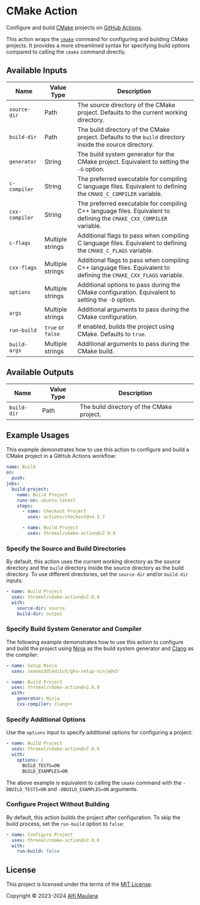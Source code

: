 # CMake Action

Configure and build [CMake](https://cmake.org/) projects on [GitHub Actions](https://github.com/features/actions).

This action wraps the [`cmake`](https://cmake.org/cmake/help/latest/manual/cmake.1.html) command for configuring and building CMake projects. It provides a more streamlined syntax for specifying build options compared to calling the `cmake` command directly.

## Available Inputs

| Name | Value Type | Description |
| --- | --- | --- |
| `source-dir` | Path | The source directory of the CMake project. Defaults to the current working directory. |
| `build-dir` | Path | The build directory of the CMake project. Defaults to the `build` directory inside the source directory. |
| `generator` | String | The build system generator for the CMake project. Equivalent to setting the `-G` option. |
| `c-compiler` | String | The preferred executable for compiling C language files. Equivalent to defining the `CMAKE_C_COMPILER` variable. |
| `cxx-compiler` | String | The preferred executable for compiling C++ language files. Equivalent to defining the `CMAKE_CXX_COMPILER` variable. |
| `c-flags` | Multiple strings | Additional flags to pass when compiling C language files. Equivalent to defining the `CMAKE_C_FLAGS` variable. |
| `cxx-flags` | Multiple strings | Additional flags to pass when compiling C++ language files. Equivalent to defining the `CMAKE_CXX_FLAGS` variable. |
| `options` | Multiple strings | Additional options to pass during the CMake configuration. Equivalent to setting the `-D` option. |
| `args` | Multiple strings | Additional arguments to pass during the CMake configuration. |
| `run-build` | `true` or `false` | If enabled, builds the project using CMake. Defaults to `true`. |
| `build-args` | Multiple strings | Additional arguments to pass during the CMake build. |

## Available Outputs

| Name | Value Type | Description |
| --- | --- | --- |
| `build-dir` | Path | The build directory of the CMake project. |

## Example Usages

This example demonstrates how to use this action to configure and build a CMake project in a GitHub Actions workflow:

```yaml
name: Build
on:
  push:
jobs:
  build-project:
    name: Build Project
    runs-on: ubuntu-latest
    steps:
      - name: Checkout Project
        uses: actions/checkout@v4.1.7

      - name: Build Project
        uses: threeal/cmake-action@v2.0.0
```

### Specify the Source and Build Directories

By default, this action uses the current working directory as the source directory and the `build` directory inside the source directory as the build directory. To use different directories, set the `source-dir` and/or `build-dir` inputs:

```yaml
- name: Build Project
  uses: threeal/cmake-action@v2.0.0
  with:
    source-dir: source
    build-dir: output
```

### Specify Build System Generator and Compiler

The following example demonstrates how to use this action to configure and build the project using [Ninja](https://ninja-build.org/) as the build system generator and [Clang](https://clang.llvm.org/) as the compiler:

```yaml
- name: Setup Ninja
  uses: seanmiddleditch/gha-setup-ninja@v5

- name: Build Project
  uses: threeal/cmake-action@v2.0.0
  with:
    generator: Ninja
    cxx-compiler: clang++
```

### Specify Additional Options

Use the `options` input to specify additional options for configuring a project:

```yaml
- name: Build Project
  uses: threeal/cmake-action@v2.0.0
  with:
    options: |
      BUILD_TESTS=ON
      BUILD_EXAMPLES=ON
```

The above example is equivalent to calling the `cmake` command with the `-DBUILD_TESTS=ON` and `-DBUILD_EXAMPLES=ON` arguments.

### Configure Project Without Building

By default, this action builds the project after configuration. To skip the build process, set the `run-build` option to `false`:

```yaml
- name: Configure Project
  uses: threeal/cmake-action@v2.0.0
  with:
    run-build: false
```

## License

This project is licensed under the terms of the [MIT License](./LICENSE).

Copyright © 2023-2024 [Alfi Maulana](https://github.com/threeal/)

